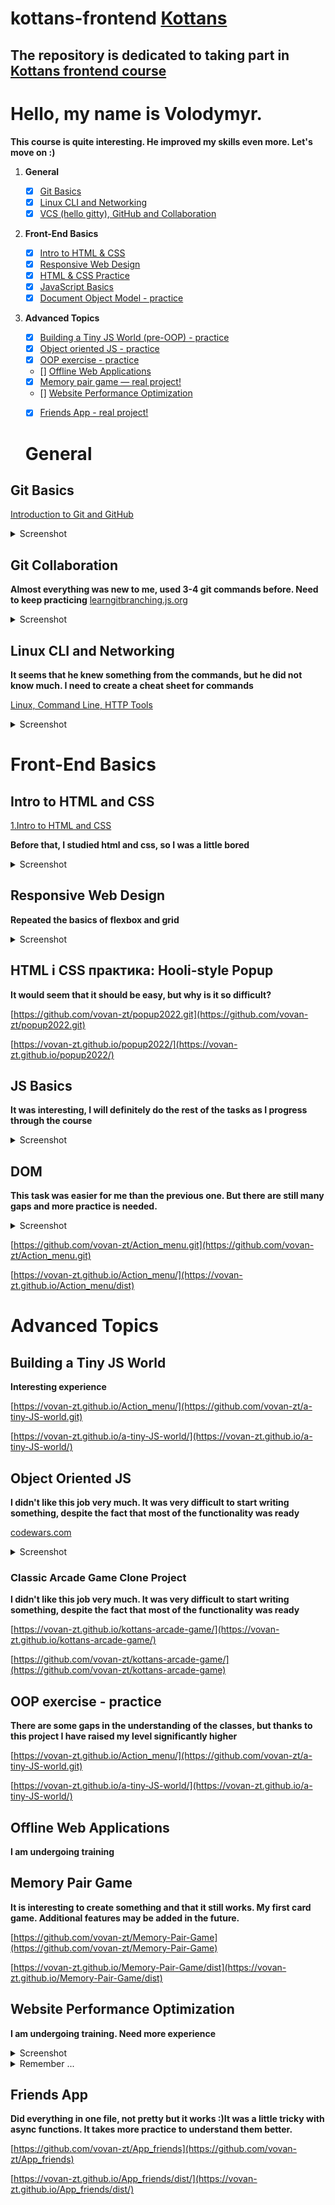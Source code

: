 # kottans-frontend   [Kottans](https://kottans.org/)

## The repository is dedicated to taking part in [Kottans frontend course](https://github.com/kottans/frontend)
# Hello, my name is Volodymyr.

**This course is quite interesting. He improved my skills even more. Let's move on :)**

 1. **General**
    - [x] [Git Basics](#0-git-basics)
    - [x] [Linux CLI and Networking](#1-linux-cli-and-networking)
    - [x] [VCS (hello gitty), GitHub and Collaboration](#2-vcs-hello-gitty-github-and-collaboration)
  
 2. **Front-End Basics**

    - [x] [Intro to HTML & CSS](#3-intro-to-html-and-css)
    - [x] [Responsive Web Design](#5-responsive-web-design)
    - [x] [HTML & CSS Practice](#6-html-css-practice)
    - [x] [JavaScript Basics](#7-javascript-basics)
    - [x] [Document Object Model - practice](#8-document-object-model-practice)
  
 3. **Advanced Topics**

    - [x] [Building a Tiny JS World (pre-OOP) - practice](#9-building-a-tiny-js-world-pre-oop-practice)
    - [x] [Object oriented JS - practice](#10-object-oriented-js-practice)
    - [x] [OOP exercise - practice](#11-oop-exercise-practice)
    - [] [Offline Web Applications](#12-offline-web-applications)
    - [x] [Memory pair game — real project!](#13-memory-pair-game-real-project)
    - [] [Website Performance Optimization](#14-website-performance-optimization)
    - [x] [Friends App - real project!](#15-friends-app-real-project)


    # General
## Git Basics
[Introduction to Git and GitHub](https://learn.udacity.com/courses/ud123)

  <details><summary>Screenshot</summary>
  <p>

  ![Screenshot-image-link](./img/1.png)

  </p>
  </details>

## Git Collaboration

**Almost everything was new to me, used 3-4 git commands before. Need to keep practicing**
[learngitbranching.js.org](https://learngitbranching.js.org/)  

 <details><summary>Screenshot</summary>
  <p>

  ![Screenshot-image-link](./img/2.png)
  ![Screenshot-image-link](./img/3.png)

  </p>
  </details>

## Linux CLI and Networking

**It seems that he knew something from the commands, but he did not know much. I need to create a cheat sheet for commands**

[Linux, Command Line, HTTP Tools](https://linuxsurvival.com/linux-tutorial-end-of-module-4/)  

<details><summary>Screenshot</summary>
  <p>

  ![Screenshot-image-link](./img/linux.png)

  </p>

</details>
 
# Front-End Basics

## Intro to HTML and CSS

[1.Intro to HTML and CSS](https://www.codecademy.com/)

**Before that, I studied html and css, so I was a little bored**

<details><summary>Screenshot</summary>
  <p>

  ![Screenshot-image-link](./img/html+css.png)

  </p>
</details>

## Responsive Web Design

**Repeated the basics of flexbox and grid**

<details><summary>Screenshot</summary>
  <p>

  ![Screenshot-image-link](./img//flexbox.png)
  ![Screenshot-image-link](./img/grid.png)
  ![Screenshot-image-link](./img/webdesign.png)
  </p>
</details>

## HTML і CSS практика: Hooli-style Popup

**It would seem that it should be easy, but why is it so difficult?**

[https://github.com/vovan-zt/popup2022.git](https://github.com/vovan-zt/popup2022.git)  

[https://vovan-zt.github.io/popup2022/](https://vovan-zt.github.io/popup2022/)

## JS Basics

**It was interesting, I will definitely do the rest of the tasks as I progress through the course**

<details><summary>Screenshot</summary>
  <p>

  ![Screenshot-image-link](./img//js-basic1.png)
  ![Screenshot-image-link](./img/js-basic2.png)
  ![Screenshot-image-link](./img/js-basic3.png)

  </p>
</details>

## DOM

**This task was easier for me than the previous one. But there are still many gaps and more practice is needed.**

<details><summary>Screenshot</summary>
  <p>

  ![Screenshot-image-link](./img//js-basic4.png)

  </p>
</details>


[https://github.com/vovan-zt/Action_menu.git](https://github.com/vovan-zt/Action_menu.git)    

[https://vovan-zt.github.io/Action_menu/](https://vovan-zt.github.io/Action_menu/dist)  
# Advanced Topics
## Building a Tiny JS World

**Interesting experience**

[https://vovan-zt.github.io/Action_menu/](https://github.com/vovan-zt/a-tiny-JS-world.git)  

[https://vovan-zt.github.io/a-tiny-JS-world/](https://vovan-zt.github.io/a-tiny-JS-world/) 

## Object Oriented JS

**I didn't like this job very much. It was very difficult to start writing something, despite the fact that most of the functionality was ready**

[codewars.com](https://www.codewars.com/users/VoVaN-zt/badges/large) 


<details><summary>Screenshot</summary>
  <p>

  ![Screenshot-image-link](./img//codewars.png)

  </p>
</details>

### Classic Arcade Game Clone Project
**I didn't like this job very much. It was very difficult to start writing something, despite the fact that most of the functionality was ready**

[https://vovan-zt.github.io/kottans-arcade-game/](https://vovan-zt.github.io/kottans-arcade-game/)  

[https://github.com/vovan-zt/kottans-arcade-game/](https://github.com/vovan-zt/kottans-arcade-game) 
## OOP exercise - practice
**There are some gaps in the understanding of the classes, but thanks to this project I have raised my level significantly higher**

[https://vovan-zt.github.io/Action_menu/](https://github.com/vovan-zt/a-tiny-JS-world.git)  

[https://vovan-zt.github.io/a-tiny-JS-world/](https://vovan-zt.github.io/a-tiny-JS-world/) 

## Offline Web Applications
**I am undergoing training**
## Memory Pair Game

  **It is interesting to create something and that it still works. My first card game. Additional features may be added in the future.**

[https://github.com/vovan-zt/Memory-Pair-Game](https://github.com/vovan-zt/Memory-Pair-Game)  

[https://vovan-zt.github.io/Memory-Pair-Game/dist](https://vovan-zt.github.io/Memory-Pair-Game/dist) 


## Website Performance Optimization
**I am undergoing training. Need more experience**
<details><summary>Screenshot</summary>
  <p>

  ![Screenshot-image-link](./Website_Performance_Optimization//Website_Performance_Optimization.png)

  </p>
</details>


<details>
<summary>Remember ...</summary>
Скорость хостинга имеет важное значение. Вы можете иметь самый оптимизированный код на планете, но если вы хостинг с второй курс поставщика, который имеет значительное время задержки и медленное время, чтобы первый шаг (TTFB), ваши усилия по оптимизации будет в основном бесполезно. Вы запустите тесты производительности на основе метрик, чтобы определить самый быстрый веб-хостинг. Мониторинг производительности может быть настроен после этого, чтобы гарантировать, что ваша хостинговая компания работает в ногу со скоростью.
 

Ограничьте количество запросов, требуемых страницей. Каждый раз, когда пользователь отправляет запрос из браузера на сервер, он теряет драгоценные миллисекунды. Консолидирование элементов в отдельные файлы, такие как один файл СПРАЙТ CSS вместо десятков файлов изображений, вы ограничиваете количество запросов, которые сделает браузер
 

Создание файла СПРАЙТ CSS. Вместо загрузки десятков изображений для каждой страницы на вашем сайте, CSS спрайт файл должен требовать только одной загрузки. Это исключило бы необходимость иметь много более малых изображений для вещей как меню, округлые границы и изображения предпосылки. Суть файла СПРАЙТ CSS заключается в том, что вы складываете все изображения с вашего сайта в единый файл PNG и создаете ссылки на каждое местоположение изображения в CSS. Теперь, когда вам нужно отобразить изображение, вы просто называете класс CSS в теге div.
 

Используйте CSS, когда это возможно. Избавьтесь от стилей, изображений и другого контента, ехаемого на нескольких страницах вашего сайта.
 

Консолидируете листы стилей, чтобы был только один запрос CSS. Как только вы загружаете лист стиля, он устраняет будущие запросы на все элементы, связанные со стилем.
Одним из возможных исключений из правила одного листа стиля на сайте является оптимизация времени для взаимодействия или содержание «выше раза». Содержимое, которое появляется в верхней части страницы, что позволяет пользователю начать взаимодействие с сайтом должны быть приоритетными, когда вы обеспокоены тем, что пользователи будут отказов, если страница занимает слишком много времени для загрузки. В этом случае можно загрузить один файл CSS, чтобы правильно отобразить содержимое складок, а затем загрузить второй файл CSS, чтобы оптимизировать все остальное на странице.
 

Используйте сети доставки контента (CDNs). CDNs положить содержание веб-сайта, особенно большие изображения, видео и медиа-файлы как можно ближе к конечному пользователю, как это возможно. Вместо того, чтобы все пользователи называют элементы с вашего веб-сервера, они теперь скачать эти элементы с сервера CDN, который размещается всего в нескольких хопов в центре обработки данных вблизи их географического местоположения.
До тех пор, пока вы не пользователь более чем на пару доменов, разделение элементов между несколькими доменами (например, ваш базовый домен и CDN) будет максимизировать одновременные параллельные загрузки в браузере. В этот момент стоимость DNS поиск начинает рассчитывать против вас.
 

Свести к минимуму количество DNS-поисков, требуемых вашим сайтом. Каждый элемент, размещенный на уникальном домене, может потребовать дополнительного осмотра, который может добавить секунд к времени загрузки. Даже запросы на смежные домены (такие как www.example.com и css.example.com) по-прежнему требуют дополнительного запроса. Если это звучит нелогичным после того, как мы просто рекомендовали использовать CDNs, это потому, что не должно быть счастливой среде. Просто попробуйте ограничить количество дополнительных доменов, на которые ссылаются. Экстремальные оптимизаторы доходят до устранения всех кнопок социальных сетей, потому что они призывают к каждому домену.
 

Убедитесь, что ваш сервер позволяет кэширование браузера на основе возраста файла, истечения срока действия и Etag. Это означает, что любой контент, недавно загруженный браузером с сервера, например логотип компании, не будет загружаться снова до тех пор, пока он все еще действителен. Также убедитесь, что каждый элемент имеет надлежащий TTL, или возраст файла, чтобы воспользоваться кэшированием браузера.
 

Переместите JavaScript в нижнюю часть страницы. Это гарантирует загрузку содержимого перед ожиданием загрузки больших файлов JavaScript.
 

Если у вас есть возможность, консолидируете или устраните как можно больше плагинов JavaScript. Хотя это здорово для сбора данных о том, как ваши посетители используют ваш сайт, вы не хотите, чтобы сценарий сбора этих данных, чтобы замедлить ваш сайт и негативно повлиять на пользовательский опыт. Если вы собираетесь добавить новый плагин на веб-сайт, убедитесь, что вы не дублируете функциональность существующего плагина, и если вы, удалите старый плагин.
 

Используйте сжатие на вашем сайте. Использование gzip может значительно уменьшить общий размер файлов, которые вы отправляете с сервера в браузер. Сжатие часто обеспечивает более чем 70-процентное снижение пропускной способности использования.
 

Оптимизируйте размеры файлов, отправив только самый маленький размер изображения, требуемый страницей. Отредактировать изображение, чтобы быть точный размер пикселей, необходимых на странице. При выборе формата файла для изображений используйте PNG или JPEG, а не TIFFs и BMPs. Используйте инструмент сжатия изображений, такой как TinyPNG. Это отличный инструмент, чтобы уменьшить размер файла изображений, прежде чем положить их на вашем сайте. Также избегайте пустых тегов источника на изображениях. Пустой тег заставляет браузер отправлять дополнительный запрос на сервер.
 

Умитифицировать код. После завершения работы страницы запустите код-минификатор. Версия Google(https://developers.google.com/speed/docs/insights/MinifyResources),удаляет все ненужные код, такие как пустые пространства, пустые строки и т.д., экономя KBs размера файла.
 

Оптимизируйте базу данных. Если ваш сайт использует базу данных для размещения динамического содержимого, вы хотите убедиться, что база данных правильно проиндексированы. После индексации базы данных минимизировать количество вызовов, сделанных в базу данных. Например, если ваш сайт захватывает результаты из базы данных для отображения продуктов списка, повторно используйте результаты запроса, а не отправляете дополнительный запрос при бурении в подмножество результатов.
 

Мониторинг вашего сайта ежедневно для сломанных запросов. Если ваш сайт содержит код, который указывает на элемент, который больше не существует, ни на вашем сервере или от третьей стороны, то вы напрасно тратить время на отправку и ожидание 404 ошибок.
 

Бонусный совет! Регулярно тестируем свой сайт на совместимость в различных браузерах, включая различные мобильные платформы. Мобильные посетители начинают доминировать на рынке браузеров. Сосредоточьтесь на тестировании вашего сайта на мобильном телефоне перед рабочим столом.
</details>

## Friends App

  **Did everything in one file, not pretty but it works :)It was a little tricky with async functions. It takes more practice to understand them better.**

[https://github.com/vovan-zt/App_friends](https://github.com/vovan-zt/App_friends)  

[https://vovan-zt.github.io/App_friends/dist/](https://vovan-zt.github.io/App_friends/dist/) 
